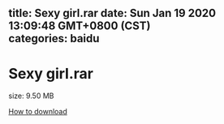 
title: Sexy girl.rar
date: Sun Jan 19 2020 13:09:48 GMT+0800 (CST)    
categories: baidu
---

# Sexy girl.rar
size: 9.50 MB
 
 

[How to download](https://bpcam.bemobtrk.com/go/2ceec3aa-1ca2-46d6-b9ff-aaa5c184517c?jno=8)